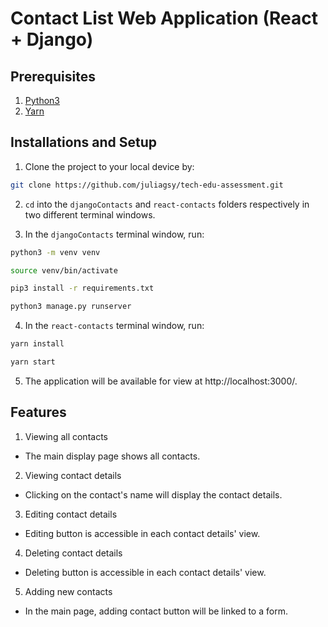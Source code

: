 # Contact List Web Application (React + Django)

## Prerequisites
1. [Python3](https://www.python.org/downloads/macos/)
2. [Yarn](https://www.geeksforgeeks.org/how-to-install-yarn-in-macos-ubuntu-windows/)

## Installations and Setup
1. Clone the project to your local device by:
```sh
git clone https://github.com/juliagsy/tech-edu-assessment.git
```

2. `cd` into the `djangoContacts` and `react-contacts` folders respectively in two different terminal windows.

3. In the `djangoContacts` terminal window, run:
```sh
python3 -m venv venv
```

```sh
source venv/bin/activate
```

```sh
pip3 install -r requirements.txt
```

```sh
python3 manage.py runserver
```

4. In the `react-contacts` terminal window, run:
```sh
yarn install
```

```sh
yarn start
```

5. The application will be available for view at http://localhost:3000/.

## Features
1. Viewing all contacts
- The main display page shows all contacts.

2. Viewing contact details
- Clicking on the contact's name will display the contact details.

3. Editing contact details
- Editing button is accessible in each contact details' view.

4. Deleting contact details
- Deleting button is accessible in each contact details' view.

5. Adding new contacts
- In the main page, adding contact button will be linked to a form.
